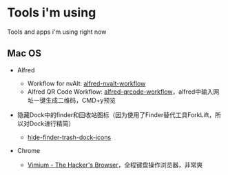 # Tools i'm using
Tools and apps i'm using right now 

## Mac OS

- Alfred
  - Workflow for nvAlt: [alfred-nvalt-workflow](https://github.com/fxchen/alfred-nvalt-workflow)
  - Alfred QR Code Workflow: [alfred-qrcode-workflow](https://github.com/cj1128/alfred-qrcode-workflow)，alfred中输入网址一键生成二维码，CMD+y预览

- 隐藏Dock中的finder和回收站图标（因为使用了Finder替代工具ForkLift，所以对Dock进行精简）
  - [hide-finder-trash-dock-icons](https://github.com/jesscXC/hide-finder-trash-dock-icons)

- Chrome
  - [Vimium - The Hacker's Browser](https://github.com/philc/vimium/blob/master/README.md)，全程键盘操作浏览器，非常爽
